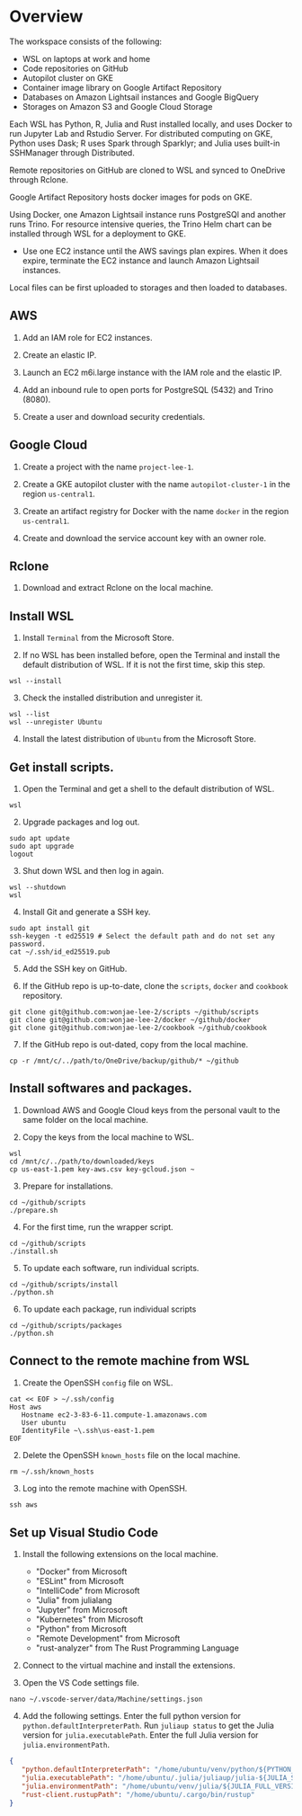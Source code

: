 # Overview

The workspace consists of the following:

* WSL on laptops at work and home
* Code repositories on GitHub
* Autopilot cluster on GKE
* Container image library on Google Artifact Repository
* Databases on Amazon Lightsail instances and Google BigQuery
* Storages on Amazon S3 and Google Cloud Storage

Each WSL has Python, R, Julia and Rust installed locally, and uses Docker to run Jupyter Lab and Rstudio Server. For distributed computing on GKE, Python uses Dask; R uses Spark through Sparklyr; and Julia uses built-in SSHManager through Distributed.

Remote repositories on GitHub are cloned to WSL and synced to OneDrive through Rclone.

Google Artifact Repository hosts docker images for pods on GKE.

Using Docker, one Amazon Lightsail instance runs PostgreSQl and another runs Trino. For resource intensive queries, the Trino Helm chart can be installed through WSL for a deployment to GKE.

* Use one EC2 instance until the AWS savings plan expires. When it does expire, terminate the EC2 instance and launch Amazon Lightsail instances.

Local files can be first uploaded to storages and then loaded to databases.

## AWS

1. Add an IAM role for EC2 instances.

2. Create an elastic IP.

2. Launch an EC2 m6i.large instance with the IAM role and the elastic IP.

3. Add an inbound rule to open ports for PostgreSQL (5432) and Trino (8080).

4. Create a user and download security credentials.

## Google Cloud

1. Create a project with the name `project-lee-1`.

2. Create a GKE autopilot cluster with the name `autopilot-cluster-1` in the region `us-central1`.

3. Create an artifact registry for Docker with the name `docker` in the region `us-central1`.

4. Create and download the service account key with an owner role.

## Rclone

1. Download and extract Rclone on the local machine.

## Install WSL

1. Install `Terminal` from the Microsoft Store.

2. If no WSL has been installed before, open the Terminal and install the default distribution of WSL. If it is not the first time, skip this step.

```Shell
wsl --install
```

3. Check the installed distribution and unregister it.

```Shell
wsl --list
wsl --unregister Ubuntu
```

4. Install the latest distribution of `Ubuntu` from the Microsoft Store.

## Get install scripts.

1. Open the Terminal and get a shell to the default distribution of WSL.

```Shell
wsl
```

2. Upgrade packages and log out.

```Shell
sudo apt update
sudo apt upgrade
logout
```

3. Shut down WSL and then log in again.

```Shell
wsl --shutdown
wsl
```

4. Install Git and generate a SSH key.

```Shell
sudo apt install git
ssh-keygen -t ed25519 # Select the default path and do not set any password.
cat ~/.ssh/id_ed25519.pub
```

5. Add the SSH key on GitHub.

6. If the GitHub repo is up-to-date, clone the `scripts`, `docker` and `cookbook` repository.

```Shell
git clone git@github.com:wonjae-lee-2/scripts ~/github/scripts
git clone git@github.com:wonjae-lee-2/docker ~/github/docker
git clone git@github.com:wonjae-lee-2/cookbook ~/github/cookbook
```

7. If the GitHub repo is out-dated, copy from the local machine.

```Shell
cp -r /mnt/c/../path/to/OneDrive/backup/github/* ~/github
```

## Install softwares and packages.

1. Download AWS and Google Cloud keys from the personal vault to the same folder on the local machine.

2. Copy the keys from the local machine to WSL.

```Shell
wsl
cd /mnt/c/../path/to/downloaded/keys
cp us-east-1.pem key-aws.csv key-gcloud.json ~
```

3. Prepare for installations.

```Shell
cd ~/github/scripts
./prepare.sh
```

4. For the first time, run the wrapper script.

```Shell
cd ~/github/scripts
./install.sh
```

5. To update each software, run individual scripts.

```Shell
cd ~/github/scripts/install
./python.sh
```

6. To update each package, run individual scripts

```Shell
cd ~/github/scripts/packages
./python.sh
```

## Connect to the remote machine from WSL

1. Create the OpenSSH `config` file on WSL.

```Shell
cat << EOF > ~/.ssh/config
Host aws
   Hostname ec2-3-83-6-11.compute-1.amazonaws.com
   User ubuntu
   IdentityFile ~\.ssh\us-east-1.pem
EOF
```

2. Delete the OpenSSH `known_hosts` file on the local machine.

```Shell
rm ~/.ssh/known_hosts
```

3. Log into the remote machine with OpenSSH.

```Powershell
ssh aws
```

## Set up Visual Studio Code

1. Install the following extensions on the local machine.

   * "Docker" from Microsoft
   * "ESLint" from Microsoft
   * "IntelliCode" from Microsoft
   * "Julia" from julialang
   * "Jupyter" from Microsoft
   * "Kubernetes" from Microsoft
   * "Python" from Microsoft
   * "Remote Development" from Microsoft
   * "rust-analyzer" from The Rust Programming Language

2. Connect to the virtual machine and install the extensions.

3. Open the VS Code settings file.

```Shell
nano ~/.vscode-server/data/Machine/settings.json
```

4. Add the following settings. Enter the full python version for `python.defaultInterpreterPath`. Run `juliaup status` to get the Julia version for `julia.executablePath`. Enter the full Julia version for `julia.environmentPath`.

```JSON
{
   "python.defaultInterpreterPath": "/home/ubuntu/venv/python/${PYTHON_FULL_VERSION}/bin/python",
   "julia.executablePath": "/home/ubuntu/.julia/juliaup/julia-${JULIA_STATUS_VERSION}/bin/julia",
   "julia.environmentPath": "/home/ubuntu/venv/julia/${JULIA_FULL_VERSION}",
   "rust-client.rustupPath": "/home/ubuntu/.cargo/bin/rustup"
}
```
